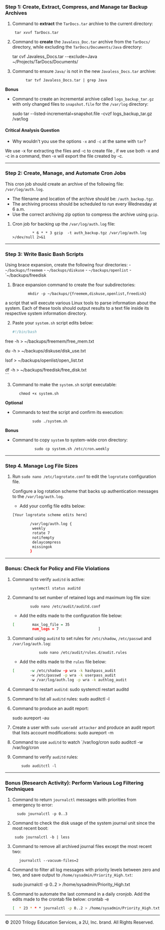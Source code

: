 

### Step 1: Create, Extract, Compress, and Manage tar Backup Archives

1. Command to **extract** the `TarDocs.tar` archive to the current directory:

        tar xvvf TarDocs.tar

2. Command to **create** the `Javaless_Doc.tar` archive from the `TarDocs/` directory, while excluding the `TarDocs/Documents/Java` directory:

      tar cvf Javaless_Docs.tar --exclude=Java ~/Projects/TarDocs/Documents/

3. Command to ensure `Java/` is not in the new `Javaless_Docs.tar` archive:

             tar tvf Javaless_Docs.tar | grep Java


**Bonus** 
- Command to create an incremental archive called `logs_backup_tar.gz` with only changed files to `snapshot.file` for the `/var/log` directory:

  sudo tar --listed-incremental=snapshot.file -cvzf logs_backup_tar.gz /var/log

#### Critical Analysis Question

- Why wouldn't you use the options `-x` and `-c` at the same with `tar`?

We use -x for extracting the files and -c to create file , if we use both -x and -c in a command, then -x will export the file created by -c.

---

### Step 2: Create, Manage, and Automate Cron Jobs
This cron job should create an archive of the following file: `/var/log/auth.log`.
   - The filename and location of the archive should be: `/auth_backup.tgz`.
   - The archiving process should be scheduled to run every Wednesday at 6 a.m.
   - Use the correct archiving zip option to compress the archive using `gzip`.


1. Cron job for backing up the `/var/log/auth.log` file:

                * 6 * * 3 gzip  -t auth_backup.tgz /var/log/auth.log >/dev/null 2>&1

---

### Step 3: Write Basic Bash Scripts
Using brace expansion, create the following four directories:
      - `~/backups/freemem`
      - `~/backups/diskuse`
      - `~/backups/openlist`
      - `~/backups/freedisk

1. Brace expansion command to create the four subdirectories:

              mkdir -p ~/backups/{freemem,diskuse,openlist,freedisk}

a script that will execute various Linux tools to parse information about the system. Each of these tools should output results to a text file inside its respective system information directory.

2. Paste your `system.sh` script edits below:

    ```bash
    #!/bin/bash
    

free -h > ~/backups/freemem/free_mem.txt

du -h > ~/backups/diskuse/disk_use.txt

lsof > ~/backups/openlist/open_list.txt

df -h > ~/backups/freedisk/free_disk.txt                            
    ```

3. Command to make the `system.sh` script executable:

          chmod +x system.sh

**Optional**
- Commands to test the script and confirm its execution:

               sudo ./system.sh

**Bonus**
- Command to copy `system` to system-wide cron directory:

                sudo cp system.sh /etc/cron.weekly

---

### Step 4. Manage Log File Sizes
 
1. Run `sudo nano /etc/logrotate.conf` to edit the `logrotate` configuration file. 

    Configure a log rotation scheme that backs up authentication messages to the `/var/log/auth.log`.

    - Add your config file edits below:

    ```bash
    [Your logrotate scheme edits here]

            /var/log/auth.log {
             weekly
             rotate 7
             notifempty
             delaycompress
             missingok
            } 
    ```
---

### Bonus: Check for Policy and File Violations

1. Command to verify `auditd` is active:

               systemctl status auditd

2. Command to set number of retained logs and maximum log file size:

               sudo nano /etc/audit/auditd.conf

    - Add the edits made to the configuration file below:

    ```bash
    [        max_log_file = 35
             num_logs = 7                  ]

    ```

3. Command using `auditd` to set rules for `/etc/shadow`, `/etc/passwd` and `/var/log/auth.log`:

                   sudo nano /etc/audit/rules.d/audit.rules


    - Add the edits made to the `rules` file below:

    ```bash
    [       -w /etc/shadow -p wra -k hashpass_audit
            -w /etc/passwd -p wra -k userpass_audit
            -w /var/log/auth.log -p wra -k authlog_audit
    ```

4. Command to restart `auditd`:
        sudo systemctl restart auditd

5. Command to list all `auditd` rules:
        sudo auditctl -l


6. Command to produce an audit report:

      sudo aureport -au

7. Create a user with `sudo useradd attacker` and produce an audit report that lists account modifications:
                 sudo aureport -m

8. Command to use `auditd` to watch `/var/log/cron
          sudo auditctl -w /var/log/cron

9. Command to verify `auditd` rules:

           sudo auditctl -l

---

### Bonus (Research Activity): Perform Various Log Filtering Techniques

1. Command to return `journalctl` messages with priorities from emergency to error:

         sudo journalctl -p 0..3

1. Command to check the disk usage of the system journal unit since the most recent boot:

        sudo journalctl -b | less


1. Command to remove all archived journal files except the most recent two:

          journalctl --vacuum-files=2


1. Command to filter all log messages with priority levels between zero and two, and save output to `/home/sysadmin/Priority_High.txt`:

     sudo journalctl -p 0..2 > /home/sysadmin/Priority_High.txt

1. Command to automate the last command in a daily cronjob. Add the edits made to the crontab file below:
               crontab -e

    ```bash
    [  * 23 * * * journalctl -p 0..2 > /home/sysadmin/Priority_High.txt ]
    ```

---
© 2020 Trilogy Education Services, a 2U, Inc. brand. All Rights Reserved.
